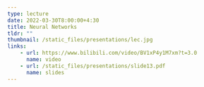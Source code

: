 ```yaml
---
type: lecture
date: 2022-03-30T8:00:00+4:30
title: Neural Networks
tldr: ""
thumbnail: /static_files/presentations/lec.jpg
links: 
    - url: https://www.bilibili.com/video/BV1xP4y1M7xm?t=3.0
      name: video
    - url: /static_files/presentations/slide13.pdf
      name: slides
--- 
```

